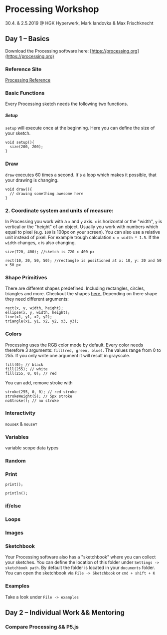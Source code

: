 # Processing Workshop 
30.4. & 2.5.2019 @ HGK Hyperwerk, Mark Iandovka & Max Frischknecht

## Day 1 – Basics
Download the Processing software here: [https://processing.org](https://processing.org)

### Reference Site

[Processing Reference](https://processing.org/reference/)

### Basic Functions
Every Processing sketch needs the following two functions.

##### Setup
`setup` will execute once at the beginning. Here you can define the size of your sketch.


```
void setup(){
  size(200, 200);
}
```

### Draw
`draw` executes 60 times a second. It's a loop which makes it possible, that your drawing is changing.

```
void draw(){
  // drawing something awesome here
}
```
### 2. Coordinate system and units of measure:

In Processing you work with a `x` and `y` axis. `x` is horizontal or the "width", `y` is vertical or the "height" of an object. Usually you work with numbers which equal to pixel (e.g. `100` is 100px on your screen). You can also use a relative unit instead of pixel. For example trough calculation `x = width * 1.5`. If the `width` changes, `x` is also changing.

```
size(720, 400); //sketch is 720 x 400 px
```

```
rect(10, 20, 50, 50); //rectangle is positioned at x: 10, y: 20 and 50 x 50 px
```


### Shape Primitives
There are different shapes predefined. Including rectangles, circles, triangles and more. Checkout the shapes [here.](https://processing.org/examples/shapeprimitives.html) Depending on there shape they need different arguments:

```
rect(x, y, width, height);
ellipse(x, y, width, height);
line(x1, y1, x2, y2);
triangle(x1, y1, x2, y2, x3, y3);
```


### Colors
Processing uses the RGB color mode by default. Every color needs therefore 3 arguments: `fill(red, green, blue)`. The values range from 0 to 255. If you only write one argument it will result in grayscale. 

```
fill(0); // black
fill(255); // white
fill(255, 0, 0); // red
``` 

You can add, remove stroke with

```
stroke(255, 0, 0); // red stroke
strokeWeight(5); // 5px stroke
noStroke(); // no stroke
```


### Interactivity
`mouseX` & `mouseY`

### Variables
variable scope
data types

### Random

### Print
`print();`

`println();`

### if/else

### Loops

### Images



### Sketchbook
Your Processing software also has a "sketchbook" where you can collect your sketches. You can define the location of this folder under `Settings -> sketchbook path`. By default the folder is located in your `documents` folder. You can open the sketchbook via `File -> Sketchbook` or `cmd + shift + K`



### Examples
Take a look under `File -> examples`

## Day 2 – Individual Work && Mentoring

### Compare Processing && P5.js